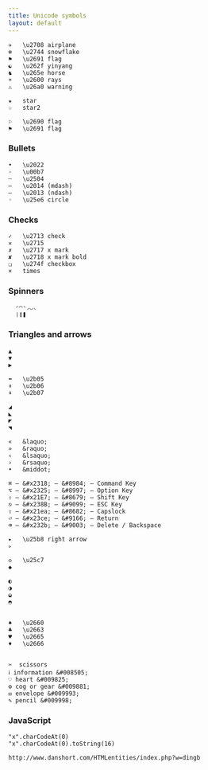 ```yaml
---
title: Unicode symbols
layout: default
---
```


    ✈   \u2708 airplane
    ❄   \u2744 snowflake
    ⚑   \u2691 flag
    ☯   \u262f yinyang
    ♞   \u265e horse
    ☀   \u2600 rays
    ⚠   \u26a0 warning

    ★   star
    ☆   star2

    ⚐   \u2690 flag
    ⚑   \u2691 flag

### Bullets

    •   \u2022
    ·   \u00b7
    ┄   \u2504
    —   \u2014 (mdash)
    –   \u2013 (ndash)
    ◦   \u25e6 circle

### Checks

    ✓   \u2713 check
    ✕   \u2715
    ✗   \u2717 x mark
    ✘   \u2718 x mark bold
    ❏   \u274f checkbox
    ×   times


### Spinners

      ◜◠◝◞◡◟
      ❘❙❚

### Triangles and arrows

    ▲
    ▼
    ▶

    ⬅   \u2b05
    ⬆   \u2b06
    ⬇   \u2b07

    ◢
    ◣
    ◤
    ◥

    «   &laquo;
    »   &raquo;
    ‹   &lsaquo;
    ›   &rsaquo;
    •   &middot;

    ⌘ – &#x2318; – &#8984; – Command Key
    ⌥ – &#x2325; – &#8997; – Option Key
    ⇧ – &#x21E7; – &#8679; – Shift Key
    ⎋ – &#x238B; – &#9099; – ESC Key
    ⇪ – &#x21ea; – &#8682; – Capslock
    ⏎ – &#x23ce; – &#9166; – Return
    ⌫ – &#x232b; – &#9003; – Delete / Backspace

    ▸   \u25b8 right arrow
    ▹

    ◇   \u25c7
    ◆

    ◐
    ◑
    ◒
    ◓


    ♠   \u2660
    ♣   \u2663
    ♥   \u2665
    ♦   \u2666


    ✂  scissors
    ℹ information &#008505;
    ♡ heart &#009825;
    ⚙ cog or gear &#009881;
    ✉ envelope &#009993;
    ✎ pencil &#009998;

### JavaScript

    "x".charCodeAt(0)
    "x".charCodeAt(0).toString(16)

    http://www.danshort.com/HTMLentities/index.php?w=dingb
